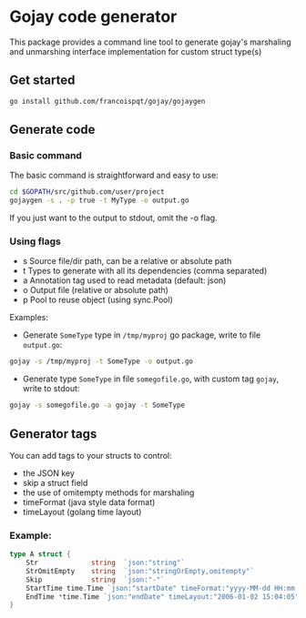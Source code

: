 # Gojay code generator
This package provides a command line tool to generate gojay's marshaling and unmarshing interface implementation for custom struct type(s)


## Get started

```sh
go install github.com/francoispqt/gojay/gojaygen
```

## Generate code 

### Basic command
The basic command is straightforward and easy to use:
```sh
cd $GOPATH/src/github.com/user/project
gojaygen -s . -p true -t MyType -o output.go
```
If you just want to the output to stdout, omit the -o flag. 

### Using flags
- s Source file/dir path, can be a relative or absolute path
- t Types to generate with all its dependencies (comma separated)
- a Annotation tag used to read metadata (default: json)
- o Output file (relative or absolute path)
- p Pool to reuse object (using sync.Pool)

Examples: 

- Generate `SomeType` type in `/tmp/myproj` go package, write to file `output.go`:
```sh
gojay -s /tmp/myproj -t SomeType -o output.go
```

- Generate type `SomeType` in file `somegofile.go`, with custom tag `gojay`, write to stdout:
```sh
gojay -s somegofile.go -a gojay -t SomeType
```


## Generator tags
You can add tags to your structs to control:

- the JSON key
- skip a struct field
- the use of omitempty methods for marshaling
- timeFormat (java style data format)
- timeLayout (golang time layout)
 

### Example: 
```go
type A struct {
    Str             string  `json:"string"`
    StrOmitEmpty    string  `json:"stringOrEmpty,omitempty"`
    Skip            string  `json:"-"`
	StartTime time.Time `json:"startDate" timeFormat:"yyyy-MM-dd HH:mm:ss"`
	EndTime *time.Time `json:"endDate" timeLayout:"2006-01-02 15:04:05"`
}
```

